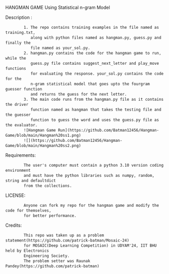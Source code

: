 HANGMAN GAME Using Statistical n-gram Model

Description :
            
            1. The repo contains training examples in the file named as training.txt, 
               along with python files named as hangman.py, guess.py and finally the 
               file named as your_sol.py.
            2. hangman.py contains the code for the hangman game to run, while the 
               guess.py file contains suggest_next_letter and play_move functions 
               for evaluating the response. your_sol.py contains the code for the 
               n-gram statistical model that goes upto the fourgram guesser function
               and returns the guess for the next letter.
            3. The main code runs from the hangman.py file as it contains the driver 
               function named as hangman that takes the testing file and the guesser 
               function to guess the word and uses the guess.py file as the evaluator.
            ![Hangman Game Run](https://github.com/Batman12456/Hangman-Game/blob/main/Hangman%20ss1.png)
            ![](https://github.com/Batman12456/Hangman-Game/blob/main/Hangman%20ss2.png)

Requirements:
            
            The user's computer must contain a python 3.10 version coding environment
            and must have the python libraries such as numpy, random, string and defaultdict 
            from the collections.

LICENSE:
            
            Anyone can fork my repo for the hangman game and modify the code for themselves,
            for better performance.

Credits:
            
            This repo was taken up as a problem statement(https://github.com/patrick-batman/Mosaic-24) 
            for MOSAIC(Deep Learning Competition) in UDYAM'24, IIT BHU held by Electronics 
            Engineering Society.
            The problem setter was Raunak Pandey(https://github.com/patrick-batman)
            
